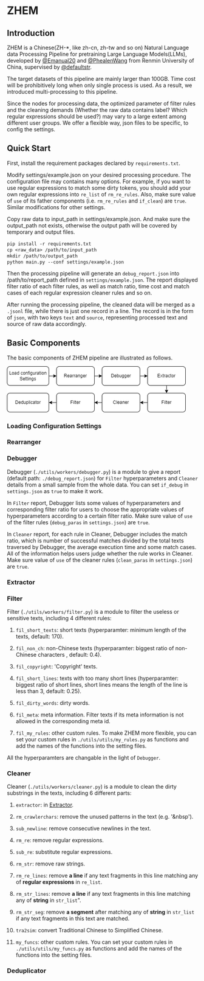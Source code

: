 # ZHEM

## Introduction

ZHEM is a Chinese(ZH-*, like zh-cn, zh-tw and so on) Natural Language data Processing Pipeline for pretraining Large Language Models(LLMs), developed by [@Emanual20](https://github.com/Emanual20) and [@PhealenWang](https://github.com/PhealenWang) from Renmin University of China, supervised by [@defaultstr](https://github.com/defaultstr).

The target datasets of this pipeline are mainly larger than 100GB. Time cost will be prohibitively long when only single process is used. As a result, we introduced multi-processing to this pipeline.

Since the nodes for processing data, the optimized parameter of filter rules and the cleaning demands (Whether the raw data contains <html> label? Which regular expressions should be used?) may vary to a large extent among different user groups. We offer a flexible way, json files to be specific, to config the settings.

## Quick Start

First, install the requirement packages declared by `requirements.txt`. 

Modify settings/example.json on your desired processing procedure. The configuration file may contains many options. For example, if you want to use regular expressions to match some dirty tokens, you should add your own regular expressions into `re_list` of `rm_re_rules`. Also, make sure value of `use` of its father components (i.e. `rm_re_rules` and `if_clean`) are `true`. Similar modifications for other settings.

Copy raw data to input_path in settings/example.json. And make sure the output_path not exists, otherwise the output path will be covered by temporary and output files.

```{commandline}
pip install -r requirements.txt
cp <raw_data> /path/to/input_path
mkdir /path/to/output_path
python main.py --conf settings/example.json
```

Then the processing pipeline will generate an `debug_report.json` into /path/to/report_path defined in `settings/example.json`. The report displayed filter ratio of each filter rules, as well as match ratio, time cost and match cases of each regular expression cleaner rules and so on.

After running the processing pipeline, the cleaned data will be merged as a `.jsonl` file, while there is just one record in a line. The record is in the form of `json`, with two keys `text` and `source`, representing processed text and source of raw data accordingly.

## Basic Components

The basic components of ZHEM pipeline are illustrated as follows.

![Basic components of ZHEM pipeline](assets/ZHEM.png)

### Loading Configuration Settings

### Rearranger 

### Debugger

Debugger (`./utils/workers/debugger.py`) is a module to give a report (default path: `./debug_report.json`) for `Filter` hyperparameters and `Cleaner` details from a small sample from the whole data. You can set `if_debug` in `settings.json` as `true` to make it work.

In `Filter` report, Debugger lists some values of hyperparameters and corresponding filter ratio for users to choose the appropriate values of hyperparameters according to a certain filter ratio. Make sure value of `use` of the filter rules (`debug_paras` in `settings.json`) are `true`.

In `Cleaner` report, for each rule in Cleaner, Debugger includes the match ratio, which is number of successful matches divided by the total texts traversed by Debugger, the average execution time and some match cases. All of the information helps users judge whether the rule works in Cleaner. Make sure value of `use` of the cleaner rules (`clean_paras` in `settings.json`) are `true`.

### Extractor

### Filter

Filter (`./utils/workers/filter.py`) is a module to filter the useless or sensitive texts, including 4 different rules:

1. `fil_short_texts`: short texts (hyperparamter: minimum length of the texts, default: 170).

2. `fil_non_ch`: non-Chinese texts (hyperparamter: biggest ratio of non-Chinese characters , default: 0.4).

3. `fil_copyright`: 'Copyright' texts.

4. `fil_short_lines`: texts with too many short lines (hyperparamter: biggest ratio of short lines, short lines means the length of the line is less than 3, default: 0.25).

5. `fil_dirty_words`: dirty words.

6. `fil_meta`: meta information. Filter texts if its meta information is not allowed in the corresponding meta id.

7. `fil_my_rules`: other custom rules. To make ZHEM more flexible, you can set your custom rules in `./utils/utils/my_rules.py` as functions and add the names of the functions into the setting files.


All the hyperparamters are changable in the light of `Debugger`.

### Cleaner

Cleaner (`./utils/workers/cleaner.py`) is a module to clean the dirty substrings in the texts, including 6 different parts:

1. `extractor`: in [Extractor]().

2. `rm_crawlerchars`: remove the unused patterns in the text (e.g. '&nbsp').

3. `sub_newline`: remove consecutive newlines in the text.

4. `rm_re`: remove regular expressions.

5. `sub_re`: substitute regular expressions.

6. `rm_str`: remove raw strings.

7. `rm_re_lines`: remove **a line** if any text fragments in this line matching any of **regular expressions** in `re_list`.

8. `rm_str_lines`: remove **a line** if any text fragments in this line matching any of **string** in `str_list`".

9. `rm_str_seg`: remove **a segment** after matching any of **string** in `str_list` if any text fragments in this text are matched.

10. `tra2sim`: convert Traditional Chinese to Simplified Chinese.

11. `my_funcs`: other custom rules. You can set your custom rules in `./utils/utils/my_funcs.py` as functions and add the names of the functions into the setting files. 

### Deduplicator